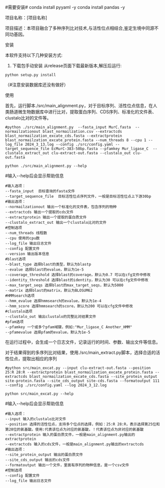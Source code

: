 #需要安装#
conda install pyyaml -y
conda install pandas -y

项目名称：[项目名称]

项目描述：本项目融合了多种序列比对技术,与活性位点相结合,鉴定生境中同源不同功基因。

安装

本软件支持以下几种安装方式:
1. 下载包手动安装
从release页面下载最新版本,解压后运行:
```shell
python setup.py install
```

（#注意安装数据库还没有做好）

使用

首先，运行脚本./src/main_alignment.py，对于目标序列、活性位点信息，在人类肠道微生物数据库中进行比对，提取蛋白序列、CDS序列、标准化的文件表、clustalo比对的文件等。

```shell
#python ./src/main_alignment.py  --fasta_input MurC.fasta  --normailzationout blast_normailzation.csv --extractcds blast_normailzation_excate_cds.fasta --extractprotein blast_normailzation_excate_protein.fasta --num_threads 8 --cpu 1 --log_file 2024_3_13.log --config ./src/config.yaml --target_sequence_file EcMurC-383-50bp.fasta --pfamkey Mur_ligase_C  --clustalo_extract_out clu-extract-out.fasta --clustalo_out clu-out.fasta
```

```shell
python ./src/main_alignment.py --help
```

#输入--help后会显示帮助信息

```shell
#输入选项：
--fasta_input  目标查询的fasta文件
--target_sequence_file  目标活性位点序列文件，一般是目标活性位点上下游30bp
#输出选项：
--normailzationout 输出一个标准化的文件表，包含序列的物种
--extractcds 输出一个提取的cds文件
--extractprotein 输出一个提取的蛋白质文件
--clustalo_extract_out 输出一个clustalo比对的文件
#控制选项
--num_threads 线程数
--cpu 使用的cpu数
--log_file 输出日志文件
--config 配置文件
--version 输出版本信息
#blast选项
--blast_type 选择blast的类型，默认为blastp
--evalue 选择blast的evalue，默认为1e-5
--coverage_threshold 选择blast的coverage，默认为0.7 可以在cfg文件中修改
--identity_threshold 选择blast的identity，默认为30 可以在cfg文件中修改
--max_target_seqs 选择blast的max_target_seqs，默认为5000
--matrix 选择blast的matrix，默认为BLOSUM62
#HMMsearch选项
--hmm_evalue 选择hmmsearch的evalue，默认为1e-4
--hmm_score 选择hmmsearch的score，默认为200 可以在cfg文件中修改
#clustalo选项
--clustalo_out 输出clustalo的完整比对结果文件
#pfam选项
--pfamkey 一个或多个pfam域键，例如:"Mur_ligase_C Another_HMM"
--pfamevalue 选择pfam的evalue，默认为1e-5
```

在运行过程中，会生成一个日志文件，记录运行的时间、参数、输出文件等信息。

对于结果得到的多序列比对结果，使用./src/main_extract.py脚本，选择合适的活性位点，提取出相应的序列

```shell
#python src/main_excat.py --input clu-extract-out.fasta --position 25:R 28:R --extractprotein blast_normailzation_excate_protein.fasta --extractcds blast_normailzation_excate_cds.fasta --site_protein_output site-protein.fasta --site_cds_output site-cds.fasta --formatoutput 111 --config ./src/config.yaml --log 2024_3_12.log
```

```shell
python src/main_excat.py --help
```

#输入--help后会显示帮助信息

```shell
#输入选项：
--input 输入的clustalo比对文件
--position 选择的活性位点，支持多个位点的选择，例如：25:R 28:R，表示选择第25位和第28位的氨基酸。使用:代表该位点为对应的氨基酸，！代表该位点为非对应的氨基酸
--extractprotein 输入的蛋白质文件，一般是main_alignment.py输出的extractprotein
--extractcds 输入的cds文件，一般是main_alignment.py输出的extractcds
#输出选项：
--site_protein_output 输出的蛋白质文件
--site_cds_output 输出的cds文件
--formatoutput 输出一个文件，里面有序列的物种信息，是一个csv文件
#控制选项
--config 配置文件
--log_file 输出日志文件

